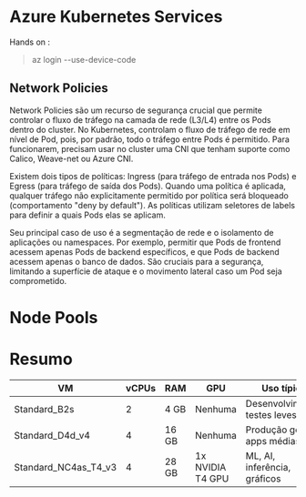 # Azure Kubernetes Services
Hands on : 

> az login --use-device-code

## Network Policies

Network Policies são um recurso de segurança crucial que permite controlar o fluxo de tráfego na camada de rede (L3/L4) entre os Pods dentro do cluster. No Kubernetes, controlam o fluxo de tráfego de rede em nível de Pod, pois, por padrão, todo o tráfego entre Pods é permitido. Para funcionarem, precisam usar no cluster uma CNI que tenham suporte como Calico, Weave-net ou Azure CNI.

Existem dois tipos de políticas: Ingress (para tráfego de entrada nos Pods) e Egress (para tráfego de saída dos Pods). Quando uma política é aplicada, qualquer tráfego não explicitamente permitido por política será bloqueado (comportamento "deny by default"). As políticas utilizam seletores de labels para definir a quais Pods elas se aplicam.

Seu principal caso de uso é a segmentação de rede e o isolamento de aplicações ou namespaces. Por exemplo, permitir que Pods de frontend acessem apenas Pods de backend específicos, e que Pods de backend acessem apenas o banco de dados. São cruciais para a segurança, limitando a superfície de ataque e o movimento lateral caso um Pod seja comprometido.

# Node Pools

# Resumo

| VM                     | vCPUs | RAM    | GPU              | Uso típico                       | Preço  |
|------------------------|-------|--------|------------------|---------------------------------|--------|
| Standard_B2s           | 2     | 4 GB   | Nenhuma          | Desenvolvimento, testes leves   | Baixo  |
| Standard_D4d_v4        | 4     | 16 GB  | Nenhuma          | Produção geral, apps médias     | Médio  |
| Standard_NC4as_T4_v3   | 4     | 28 GB  | 1x NVIDIA T4 GPU | ML, AI, inferência, gráficos    | Alto   |
